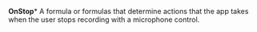 **OnStop*** A formula or formulas that determine actions that the app takes when the user stops recording with a microphone control.
